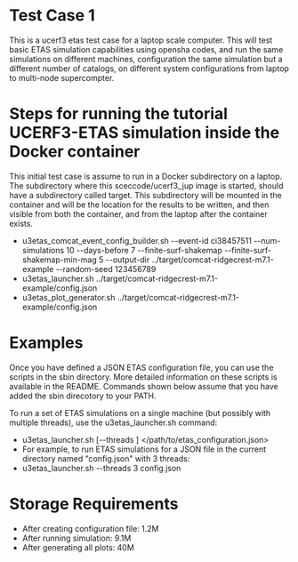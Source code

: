 # Test Case 1
This is a ucerf3 etas test case for a laptop scale computer. 
This will test basic ETAS simulation capabilities using opensha codes, and run the same simulations on different machines, configuration the same simulation but a different number of catalogs, on different system configurations from laptop to multi-node supercompter.

# Steps for running the tutorial UCERF3-ETAS simulation inside the Docker container
This initial test case is assume to run in a Docker subdirectory on a laptop. The subdirectory where this sceccode/ucerf3_jup image is started, should have a subdirectory called target. This subdirectory will be mounted in the container and will be the location for the results to be written, and then visible from both the container, and from the laptop after the container exists.
* u3etas_comcat_event_config_builder.sh --event-id ci38457511 --num-simulations 10 --days-before 7 --finite-surf-shakemap --finite-surf-shakemap-min-mag 5 --output-dir ../target/comcat-ridgecrest-m7.1-example --random-seed 123456789
* u3etas_launcher.sh ../target/comcat-ridgecrest-m7.1-example/config.json
* u3etas_plot_generator.sh ../target/comcat-ridgecrest-m7.1-example/config.json

# Examples

Once you have defined a JSON ETAS configuration file, you can use the scripts in the sbin directory. More detailed information on these scripts is available in the README. Commands shown below assume that you have added the sbin direcotory to your PATH.

To run a set of ETAS simulations on a single machine (but possibly with multiple threads), use the u3etas_launcher.sh command:
* u3etas_launcher.sh [--threads <num-threads>] </path/to/etas_configuration.json>
* For example, to run ETAS simulations for a JSON file in the current directory named "config.json" with 3 threads:
* u3etas_launcher.sh --threads 3 config.json

# Storage Requirements

* After creating configuration file: 1.2M
* After running simulation: 9.1M
* After generating all plots: 40M
